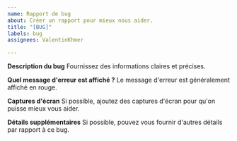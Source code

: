 ```yaml
---
name: Rapport de bug
about: Créer un rapport pour mieux nous aider.
title: "[BUG]"
labels: bug
assignees: ValentinKhmer

---
```


**Description du bug**
Fournissez des informations claires et précises.

**Quel message d'erreur est affiché ?**
Le message d'erreur est généralement affiché en rouge.

**Captures d'écran**
Si possible, ajoutez des captures d'écran pour qu'on puisse mieux vous aider.

**Détails supplémentaires**
Si possible, pouvez vous fournir d'autres détails par rapport à ce bug.
